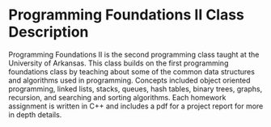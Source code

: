 # Programming Foundations II Class Description
Programming Foundations II is the second programming class taught at the University of Arkansas. This class builds on the first programming foundations class by teaching about some of the common data structures and algorithms used in programming. Concepts included object oriented programming, linked lists, stacks, queues, hash tables, binary trees, graphs, recursion, and searching and sorting algorithms. Each homework assignment is written in C++ and includes a pdf for a project report for more in depth details.
